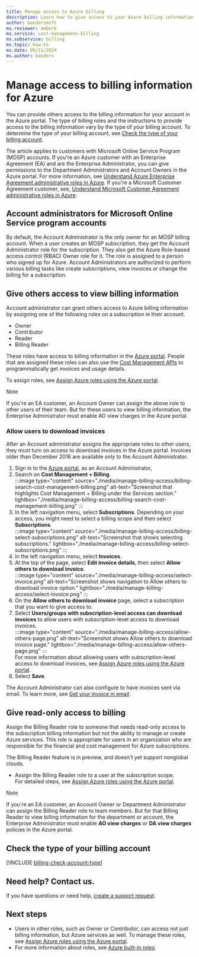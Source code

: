 ```yaml
---
title: Manage access to Azure billing
description: Learn how to give access to your Azure billing information to members of your team.
author: bandersmsft
ms.reviewer: amberb
ms.service: cost-management-billing
ms.subservice: billing
ms.topic: how-to
ms.date: 09/11/2024
ms.author: banders
---
```


# Manage access to billing information for Azure

You can provide others access to the billing information for your account in the Azure portal. The type of billing roles and the instructions to provide access to the billing information vary by the type of your billing account. To determine the type of your billing account, see [Check the type of your billing account](#check-the-type-of-your-billing-account).

The article applies to customers with Microsoft Online Service Program (MOSP) accounts. If you're an Azure customer with an Enterprise Agreement (EA) and are the Enterprise Administrator, you can give permissions to the Department Administrators and Account Owners in the Azure portal. For more information, see [Understand Azure Enterprise Agreement administrative roles in Azure](understand-ea-roles.md). If you're a Microsoft Customer Agreement customer, see, [Understand Microsoft Customer Agreement administrative roles in Azure](understand-mca-roles.md).

## Account administrators for Microsoft Online Service program accounts

By default, the Account Administrator is the only owner for an MOSP billing account. When a user creates an MOSP subscription, they get the Account Administrator role for the subscription. They also get the Azure Role-based access control (RBAC) Owner role for it. The role is assigned to a person who signed up for Azure. Account Administrators are authorized to perform various billing tasks like create subscriptions, view invoices or change the billing for a subscription.

## Give others access to view billing information

Account administrator can grant others access to Azure billing information by assigning one of the following roles on a subscription in their account.

- Owner
- Contributor
- Reader
- Billing Reader

These roles have access to billing information in the [Azure portal](https://portal.azure.com/). People that are assigned these roles can also use the [Cost Management APIs](../automate/automation-overview.md) to programmatically get invoices and usage details.

To assign roles, see [Assign Azure roles using the Azure portal](../../role-based-access-control/role-assignments-portal.yml).

> [!note]
> If you're an EA customer, an Account Owner can assign the above role to other users of their team. But for these users to view billing information, the Enterprise Administrator must enable AO view charges in the Azure portal.


### <a name="opt-in"></a> Allow users to download invoices

After an Account administrator assigns the appropriate roles to other users, they must turn on access to download invoices in the Azure portal. Invoices older than December 2016 are available only to the Account Administrator.

1. Sign in to the [Azure portal](https://portal.azure.com/), as an Account Administrator,
1. Search on **Cost Management + Billing**.  
    :::image type="content" source="./media/manage-billing-access/billing-search-cost-management-billing.png" alt-text="Screenshot that highlights Cost Management + Billing under the Services section." lightbox="./media/manage-billing-access/billing-search-cost-management-billing.png" :::
1. In the left navigation menu, select **Subscriptions**. Depending on your access, you might need to select a billing scope and then select **Subscriptions**.  
    :::image type="content" source="./media/manage-billing-access/billing-select-subscriptions.png" alt-text="Screenshot that shows selecting subscriptions." lightbox="./media/manage-billing-access/billing-select-subscriptions.png" :::
1. In the left navigation menu, select **Invoices**.  
1. At the top of the page, select **Edit invoice details**, then select **Allow others to download invoice**.  
    :::image type="content" source="./media/manage-billing-access/select-invoice.png" alt-text="Screenshot shows navigation to Allow others to download invoice option." lightbox="./media/manage-billing-access/select-invoice.png" :::
1. On the **Allow others to download invoice** page, select a subscription that you want to give access to.
1. Select **Users/groups with subscription-level access can download invoices** to allow users with subscription-level access to download invoices.  
    :::image type="content" source="./media/manage-billing-access/allow-others-page.png" alt-text="Screenshot shows Allow others to download invoice page." lightbox="./media/manage-billing-access/allow-others-page.png" :::  
    For more information about allowing users with subscription-level access to download invoices, see [Assign Azure roles using the Azure portal](../../role-based-access-control/role-assignments-portal.yml?tabs=delegate-condition).
1. Select **Save**.

The Account Administrator can also configure to have invoices sent via email. To learn more, see [Get your invoice in email](download-azure-invoice-daily-usage-date.md).

## Give read-only access to billing

Assign the Billing Reader role to someone that needs read-only access to the subscription billing information but not the ability to manage or create Azure services. This role is appropriate for users in an organization who are responsible for the financial and cost management for Azure subscriptions.

The Billing Reader feature is in preview, and doesn't yet support nonglobal clouds.

- Assign the Billing Reader role to a user at the subscription scope.  
     For detailed steps, see [Assign Azure roles using the Azure portal](../../role-based-access-control/role-assignments-portal.yml).

> [!NOTE]
> If you're an EA customer, an Account Owner or Department Administrator can assign the Billing Reader role to team members. But for that Billing Reader to view billing information for the department or account, the Enterprise Administrator must enable  **AO view charges** or **DA view charges** policies in the Azure portal.

## Check the type of your billing account
[!INCLUDE [billing-check-account-type](../../../includes/billing-check-account-type.md)]

## Need help? Contact us.

If you have questions or need help,  [create a support request](https://go.microsoft.com/fwlink/?linkid=2083458).

## Next steps

- Users in other roles, such as Owner or Contributor, can access not just billing information, but Azure services as well. To manage these roles, see [Assign Azure roles using the Azure portal](../../role-based-access-control/role-assignments-portal.yml).
- For more information about roles, see [Azure built-in roles](../../role-based-access-control/built-in-roles.md).
